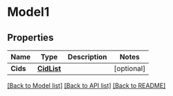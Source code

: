 # Model1

## Properties
Name | Type | Description | Notes
------------ | ------------- | ------------- | -------------
**Cids** | [**CidList**](cid-list.md) |  | [optional] 

[[Back to Model list]](../README.md#documentation-for-models) [[Back to API list]](../README.md#documentation-for-api-endpoints) [[Back to README]](../README.md)


